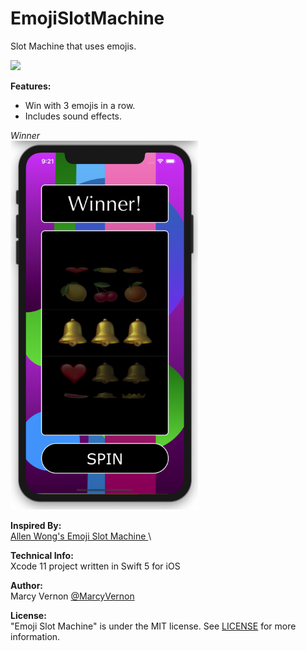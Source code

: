 # EmojiSlotMachine
Slot Machine that uses emojis.

<img src="GitHub-Images/EmojiSlotMachine.gif" width="300">

**Features:** 
- Win with 3 emojis in a row.
- Includes sound effects.

*Winner* \
<img src="GitHub-Images/Winner.png" width="300">

**Inspired By:** \
[Allen Wong's Emoji Slot Machine ](https://github.com/allenwong/30DaysofSwift/blob/master/Project%2014%20-%20EmojiSlotMachine/emoji%20spin.gif) \

**Technical Info:** \
Xcode 11 project written in Swift 5 for iOS

**Author:** \
Marcy Vernon [@MarcyVernon](https://twitter.com/MarcyVernon)

**License:** \
"Emoji Slot Machine" is under the MIT license. See [LICENSE](/LICENSE) for more information.
